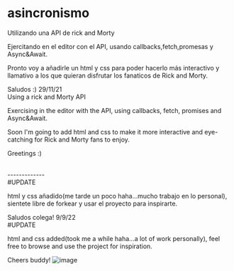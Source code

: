 # asincronismo
Utilizando una API de rick and Morty

Ejercitando en el editor con el API, usando callbacks,fetch,promesas y Async&Await.

Pronto voy a añadirle un html y css para poder hacerlo más interactivo y llamativo a los que quieran disfrutar los fanaticos de Rick and Morty.

Saludos :) 29/11/21
<br>
Using a rick and Morty API

Exercising in the editor with the API, using callbacks, fetch, promises and Async&Await.

Soon I'm going to add html and css to make it more interactive and eye-catching for Rick and Morty fans to enjoy.

Greetings :)

<br>
-------------
<br>
#UPDATE

html y css añadido(me tarde un poco haha...mucho trabajo en lo personal), sientete libre de forkear y usar el proyecto para inspirarte.

Saludos colega! 9/9/22
<br>
#UPDATE

html and css added(took me a while haha...a lot of work personally), feel free to browse and use the project for inspiration.

Cheers buddy! 
![image](https://user-images.githubusercontent.com/84105167/189381347-a70070ef-b5e6-4027-bb9f-ee5832d07f0c.png)
